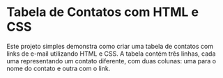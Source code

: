 # Tabela de Contatos com HTML e CSS
Este projeto simples demonstra como criar uma tabela de contatos com links de e-mail utilizando HTML e CSS. A tabela contém três linhas, cada uma representando um contato diferente, com duas colunas: uma para o nome do contato e outra com o link.
